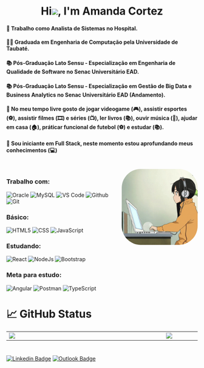 <h1 align="center">Hi<img src="https://raw.githubusercontent.com/kaueMarques/kaueMarques/master/hi.gif" width="30px">, I'm <b>Amanda Cortez</b></h1>
<h4 align="left">🏥 Trabalho como Analista de Sistemas no Hospital.</h4>
<h4 align="left">👨‍🎓 Graduada em Engenharia de Computação pela Universidade de Taubaté.</h4>
<h4 align="left">📚 Pós-Graduação Lato Sensu - Especialização em Engenharia de Qualidade de Software no Senac Universitário EAD.</h4>
<h4 align="left">📚 Pós-Graduação Lato Sensu - Especialização em Gestão de Big Data e Business Analytics no Senac Universitário EAD (Andamento).</h4>
<h4>🎯 No meu tempo livre gosto de jogar videogame (🎮), assistir esportes (⚽️), assistir filmes (🎞️) e séries (📺), ler livros (📚), ouvir música (🎵), ajudar em casa (🏠),  práticar funcional de futebol (⚽️) e estudar (📚).</h4>
<h4>💪 Sou iniciante em Full Stack, neste momento estou aprofundando meus conhecimentos (💻)</h4>

</br>

<img align="right" alt="Ilustradai-pic" width="200" style="border-radius:50px;" src="https://raw.githubusercontent.com/amanda92cortez/amanda92cortez/main/GifPersonalidade_02.gif"/>

### Trabalho com:
![Oracle](https://img.shields.io/badge/oracle-%23F00000.svg?style=for-the-badge&logo=oracle&logoColor=white)
![MySQL](https://img.shields.io/badge/mysql-%2300f.svg?style=for-the-badge&logo=mysql&logoColor=white)
![VS Code](https://img.shields.io/badge/VS%20Code-0078d7.svg?style=for-the-badge&logo=visual-studio-code&logoColor=white)
![Github](https://img.shields.io/badge/github-%23121011.svg?style=for-the-badge&logo=github&logoColor=white)
![Git](https://img.shields.io/badge/git-%23F05033.svg?style=for-the-badge&logo=git&logoColor=white)


### Básico:
![HTML5](https://img.shields.io/badge/HTML-e06b12?style=for-the-badge&logo=html5&logoColor=white)
![CSS](https://img.shields.io/badge/CSS-1283e0?&style=for-the-badge&logo=css3&logoColor=white)
![JavaScript](https://img.shields.io/badge/JavaScript-F7DF1E?style=for-the-badge&logo=javascript&logoColor=414141)


### Estudando:
![React](https://img.shields.io/badge/React-414141?style=for-the-badge&logo=react&logoColor=61DAFB)
![NodeJs](https://img.shields.io/badge/Node.js-43853D?style=for-the-badge&logo=node.js&logoColor=white)
![Bootstrap](https://img.shields.io/badge/bootstrap-%23563D7C.svg?style=for-the-badge&logo=bootstrap&logoColor=white)


### Meta para estudo:
![Angular](https://img.shields.io/badge/Angular-DD0031?style=for-the-badge&logo=angular&logoColor=white)
![Postman](https://img.shields.io/badge/Postman-FF6C37?style=for-the-badge&logo=Postman&logoColor=white)
![TypeScript](https://img.shields.io/badge/typescript-%23007ACC.svg?style=for-the-badge&logo=typescript&logoColor=white)




# 📈 GitHub Status

<div>
    <table>
    	<tr>
    		<td>
    			<img width="400px" align="left" src="https://github-readme-stats.vercel.app/api/top-langs/?username=amanda92cortez&layout=compact&langs_count=7&theme=radical"/>
    		</td>
    		<td>
    			<img width="490px" align="left" src="https://github-readme-stats.vercel.app/api?username=amanda92cortez&show_icons=true&theme=dracula&hide_border=true"/>
    		</td>
    	</tr>
    </table>
</div>

#

[![Linkedin Badge](https://img.shields.io/badge/linkedin-%230077B5.svg?style=for-the-badge&logo=linkedin&logoColor=white&link=https://www.linkedin.com/in/amandacortez92/)](https://www.linkedin.com/in/thiagoteberga/)
[![Outlook Badge](https://img.shields.io/badge/Microsoft_Outlook-0078D4?style=for-the-badge&logo=microsoft-outlook&logoColor=white&link=mailto:amanda_cortez_2012@hotmail.com)](mailto:amanda_cortez_2012@hotmail.com)
